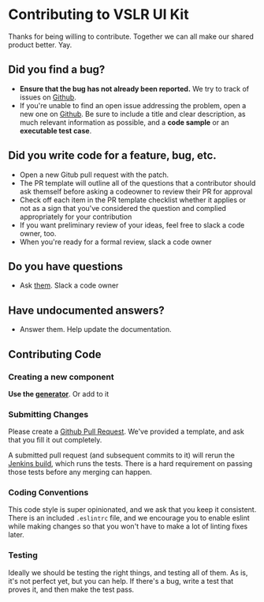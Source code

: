# Contributing to VSLR UI Kit

Thanks for being willing to contribute. Together we can all make our shared product better. Yay.

## Did you find a bug?

* **Ensure that the bug has not already been reported.** We try to track of issues on [Github](https://github.com/vivintsolar-oss/react-native-components/issues).
* If you're unable to find an open issue addressing the problem, open a new one on [Github](https://github.com/vivintsolar-oss/react-native-components/issues/new). Be sure to include a title and clear description, as much relevant information as possible, and a **code sample** or an **executable test case**.

## Did you write code for a feature, bug, etc.

* Open a new Gitub pull request with the patch.
* The PR template will outline all of the questions that a contributor should ask themself before asking a codeowner to review their PR for approval
* Check off each item in the PR template checklist whether it applies or not as a sign that you've considered the question and complied appropriately for your contribution
* If you want preliminary review of your ideas, feel free to slack a code owner, too.
* When you're ready for a formal review, slack a code owner

## Do you have questions

* Ask [them](https://github.com/vivintsolar-oss/react-native-components.github/CODEOWNERS). Slack a code owner

## Have undocumented answers?

* Answer them. Help update the documentation.

## Contributing Code

### Creating a new component
**Use the [generator](../internals/generators/README.md)**.  Or add to it



### Submitting Changes

Please create a [Github Pull Request](https://github.com/vivintsolar-oss/react-native-components/pull/new/master). We've provided a template, and ask that you fill it out completely.

A submitted pull request (and subsequent commits to it) will rerun the [Jenkins build](https://build2.vivintsolar.com/blue/organizations/jenkins/customer-app/activity), which runs the tests. There is a hard requirement on passing those tests before any merging can happen.

### Coding Conventions

This code style is super opinionated, and we ask that you keep it consistent. There is an included `.eslintrc` file, and we encourage you to enable eslint while making changes so that you won't have to make a lot of linting fixes later.

### Testing

Ideally we should be testing the right things, and testing all of them. As is, it's not perfect yet, but you can help. If there's a bug, write a test that proves it, and then make the test pass.
